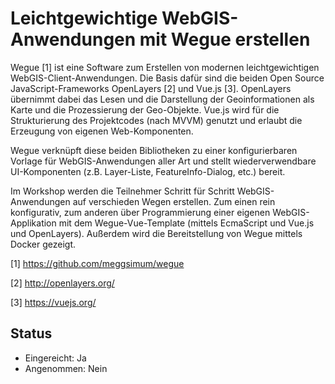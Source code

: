 # Leichtgewichtige WebGIS-Anwendungen mit Wegue erstellen

Wegue [1] ist eine Software zum Erstellen von modernen leichtgewichtigen WebGIS-Client-Anwendungen. Die Basis dafür sind die beiden Open Source JavaScript-Frameworks OpenLayers [2] und Vue.js [3]. OpenLayers übernimmt dabei das Lesen und die Darstellung der Geoinformationen als Karte und die Prozessierung der Geo-Objekte. Vue.js wird für die Strukturierung des Projektcodes (nach MVVM) genutzt und erlaubt die Erzeugung von eigenen Web-Komponenten.

Wegue verknüpft diese beiden Bibliotheken zu einer konfigurierbaren Vorlage für WebGIS-Anwendungen aller Art und stellt wiederverwendbare UI-Komponenten (z.B. Layer-Liste, FeatureInfo-Dialog, etc.) bereit.

Im Workshop werden die Teilnehmer Schritt für Schritt WebGIS-Anwendungen auf verschieden Wegen erstellen. Zum einen rein konfigurativ, zum anderen über Programmierung einer eigenen WebGIS-Applikation mit dem Wegue-Vue-Template (mittels EcmaScript und Vue.js und OpenLayers).
Außerdem wird die Bereitstellung von Wegue mittels Docker gezeigt.

[1] https://github.com/meggsimum/wegue

[2] http://openlayers.org/

[3] https://vuejs.org/

## Status
  - Eingereicht: Ja
  - Angenommen: Nein
